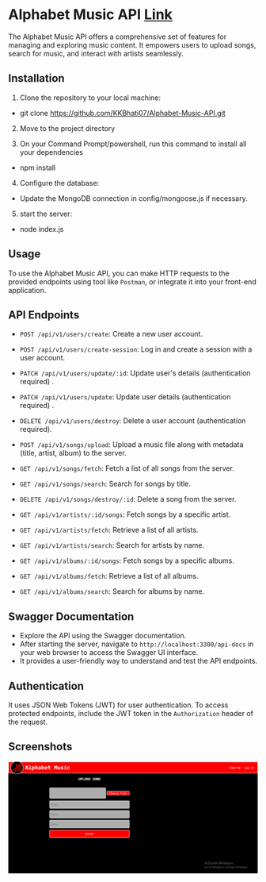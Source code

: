 # Alphabet Music API [Link](https://good-tan-beaver-hat.cyclic.app)

The Alphabet Music API offers a comprehensive set of features for managing and exploring music content. It empowers users to upload songs, search for music, and interact with artists seamlessly.

## Installation

1. Clone the repository to your local machine:
- git clone https://github.com/KKBhati07/Alphabet-Music-API.git

2. Move to the project directory

3. On your Command Prompt/powershell, run this command to install all your dependencies
- npm install

4. Configure the database:
- Update the MongoDB connection in config/mongoose.js if necessary.

5. start the server:
- node index.js 

## Usage

To use the Alphabet Music API, you can make HTTP requests to the provided endpoints using tool like `Postman`, or integrate it into your front-end application.

## API Endpoints

- `POST /api/v1/users/create`: Create a new user account.
- `POST /api/v1/users/create-session`: Log in and create a session with a user account.
- `PATCH /api/v1/users/update/:id`: Update user's details (authentication required) .
- `PATCH /api/v1/users/update`: Update user details (authentication required) .
- `DELETE /api/v1/users/destroy`: Delete a user account (authentication required).

- `POST /api/v1/songs/upload`: Upload a music file along with metadata (title, artist, album) to the server.
- `GET /api/v1/songs/fetch`: Fetch a list of all songs from the server.
- `GET /api/v1/songs/search`: Search for songs by title.
- `DELETE /api/v1/songs/destroy/:id`: Delete a song from the server.

- `GET /api/v1/artists/:id/songs`: Fetch songs by a specific artist.
- `GET /api/v1/artists/fetch`: Retrieve a list of all artists.
- `GET /api/v1/artists/search`: Search for artists by name.

- `GET /api/v1/albums/:id/songs`: Fetch songs by a specific albums.
- `GET /api/v1/albums/fetch`: Retrieve a list of all albums.
- `GET /api/v1/albums/search`: Search for albums by name.

## Swagger Documentation

- Explore the API using the Swagger documentation.
- After starting the server, navigate to `http://localhost:3300/api-docs` in your web browser to access the Swagger UI interface.
- It provides a user-friendly way to understand and test the API endpoints.

## Authentication

It uses JSON Web Tokens (JWT) for user authentication. To access protected endpoints, include the JWT token in the `Authorization` header of the request.

## Screenshots

![Alphabet-Music-API Screenshot](./assets/images/screenshots/1.png)
